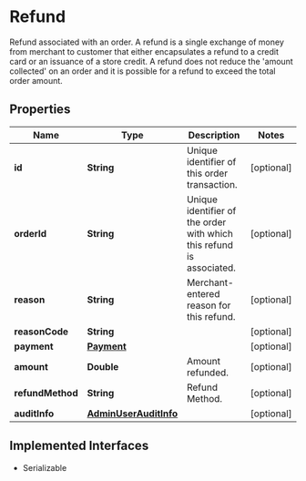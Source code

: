 

# Refund

Refund associated with an order. A refund is a single exchange of money from merchant to customer  that either encapsulates a refund to a credit card or an issuance of a store credit.  A refund does not reduce the 'amount collected' on an order and it is possible for a refund to exceed the total order amount.

## Properties

| Name | Type | Description | Notes |
|------------ | ------------- | ------------- | -------------|
|**id** | **String** | Unique identifier of this order transaction. |  [optional] |
|**orderId** | **String** | Unique identifier of the order with which this refund is associated. |  [optional] |
|**reason** | **String** | Merchant-entered reason for this refund. |  [optional] |
|**reasonCode** | **String** |  |  [optional] |
|**payment** | [**Payment**](Payment.md) |  |  [optional] |
|**amount** | **Double** | Amount refunded. |  [optional] |
|**refundMethod** | **String** | Refund Method. |  [optional] |
|**auditInfo** | [**AdminUserAuditInfo**](AdminUserAuditInfo.md) |  |  [optional] |


## Implemented Interfaces

* Serializable


